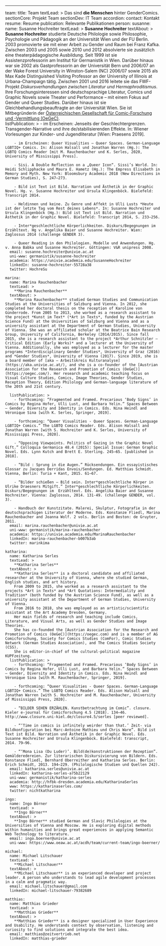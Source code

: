 ---
team:
  title: Team
  textLead: >
    Das sind **die Menschen** hinter GenderComics.
  sectionCore: Projekt Team
  sectionDev: IT Team
  accordion:
    contact: Kontakt
    resume: Resume
    publication: Relevante Publikationen
  person:
    susanne:
      name: Susanne Hochreiter
      textLead: >
        **Susanne Hochreiter**
      textAbout: >
        **Susanne Hochreiter** studierte Deutsche Philologie sowie Philosophie, Psychologie und Pädagogik an der Universität Wien und der FU Berlin. 
        2003 promovierte sie mit einer Arbeit zu Gender und Raum bei Franz Kafka. Zwischen 2003 und 2005 sowie 2010 und 2012 absolvierte sie zusätzlich eine theaterpädagogische Ausbildung. 
        Seit 1999 ist sie Assistenzprofessorin am Institut für Germanistik in Wien. Darüber hinaus war sie 2002 als Gastprofessorin an der Universität Bern und 2006/07 an der Wake Forest University in Winston-Salem (NC) 2006/07 sowie 2015 als Max Kade Distinguished Visiting Professor an der University of Illinois at Urbana-Champaign tätig. 
        Zwischen 2001 und 2016 leitete sie das FWF-Projekt *Diskursverhandlungen zwischen Literatur und Hermaphroditismus*. Ihre Forschungsinteressen sind deutschsprachige Literatur, Comics und Graphic Novels sowie Theater und Performance – mit einem Fokus auf Gender und Queer Studies. 
        Darüber hinaus ist sie Gleichbehandlungsbeauftragte an der Universität Wien. Sie ist Mitbegründerin der [Österreichischen Gesellschaft für Comic-Forschung und -Vermittlung (OeGeC)](https://oegec.com/).       
      listPublication: >
        - im Erscheinen: Jenseits der Geschlechtergrenzen. Transgender-Narrative und ihre de/stabilisierenden Effekte. In: Wiener Vorlesungen zur Kinder- und Jugendliteratur [Wien: Praesens 2019].
        
        - im Erscheinen: Queer Visualities – Queer Spaces. German-Language LGBTIQ+ Comics. In: Alison Halsall und Jonathan Warren (Hg.): The LGBTQ Comics Reader [mit M. Rauchenbacher und K. Serles, 2020, University of Mississippi Press].
        
        - Sisi. A Double Reflection on a „Queer Icon“. Sissi’s World. In: Heidi Schlipphacke und Maura E. Hametz (Hg.): The Empress Elisabeth in Memory and Myth. New York: Bloomsbury Academic 2018 (New Directions in German Studies), S. 247–273.
        
        - Bild ist Text ist Bild. Narration und Ästhetik in der Graphic Novel. Hg. v. Susanne Hochreiter und Ursula Klingenböck. Bielefeld: Transcript 2014.
        
        - Heldinnen und keine. Zu Genre und Affekt in Ulli Lusts *Heute ist der letzte Tag vom Rest deines Lebens*. In: Susanne Hochreiter und Ursula Klingenböck (Hg.): Bild ist Text ist Bild. Narration und Ästhetik in der Graphic Novel. Bielefeld: Transcript 2014, S. 233–256.
        
        - Inter*geschlechtliche Körperlichkeiten. Diskurs/Begegnungen im Erzähltext. Hg v. Angelika Baier und Susanne Hochreiter. Wien: Zaglossus 2014 (challenge GENDER 3).
        
        - Queer Reading in den Philologien. Modelle und Anwendungen. Hg. v. Anna Babka und Susanne Hochreiter. Göttingen: V&R unipress 2008.
      email: susanne.hochreiter@univie.ac.at
      uni-www: germanistik/susanne-hochreiter
      academia: https://univie.academia.edu/SusanneHochreiter
      linkedIn: susanne-hochreiter-55728a38
      twitter: HochreSu

    marina:
      name: Marina Rauchenbacher
      textLead: >
        **Marina Rauchenbacher**
      textAbout: >
        **Marina Rauchenbacher** studied German Studies and Communication Studies at the Universities of Salzburg and Vienna. In 2012, she completed her doctoral thesis on the reception of Karoline von Günderrode. From 2005 to 2013, she worked as a research assistant to the project *Kunst im Text* (*Art in Texts*, funded by the Austrian Science Fund) at the Universities of Salzburg and Vienna and as a university assistant at the Department of German Studies, University of Vienna. She was an affiliated scholar at the Beatrice Bain Research Group, University of California, Berkeley (2014/2015). Since fall 2015, she is a research assistant to the project *Arthur Schnitzler – Critical Edition (Early Works)* and a lecturer at the University of Vienna. Additionally, she was employed as a lecturer for the master programs *Interdisciplinary Gender Studies*, University of Graz (2016) and *Gender Studies*, University of Vienna (2017). Since 2019, she is a board member of [aka – Arbeitskreis Kulturanalyse](https://aka.univie.ac.at/), and she is a co-founder of the [Austrian Association for the Research and Promotion of Comics (OeGeC)](https://oegec.com/). Her research and academic teaching focus on Visual Culture Studies, Comics, Image Theories, Gender Studies, Reception Theory, Edition Philology and German-language literature of the 20th and 21st century.

      listPublication: >
        - forthcoming: “Fragmented and Framed. Precarious ‘Body Signs’ in Comics by Regina Hofer, Ulli Lust, and Barbara Yelin.” Spaces Between – Gender, Diversity and Identity in Comics. Eds. Nina Heindl and Véronique Sina [with K. Serles, Springer, 2019].
                
        - forthcoming: “Queer Visualities - Queer Spaces. German-Language LGBTIQ+ Comics.” The LGBTQ Comics Reader. Eds. Alison Halsall and Jonathan Warren [with S. Hochreiter and K. Serles, University of Mississippi Press, 2020].
        
        - “Opposing Viewpoints. Politics of Gazing in the Graphic Novel Gift.” Colloquia Germanica 48.4 (2015): Special Issue: German Graphic Novel. Eds. Lynn Kutch and Brett E. Sterling. 245–65. [published in 2018].
        
        - “Bild : Sprung in die Augen.” Rücksendungen. Ein essayistisches Glossar zu Jacques Derridas Envois/Sendungen. Ed. Matthias Schmidt. Vienna, Berlin: Turia + Kant, 2015. 61–67.
        
        - “Bilder schießen – Bild sein. Inter*geschlechtliche Körper in Ulrike Draesners Mitgift.” Inter*geschlechtliche Körperlichkeiten. Diskurs/Begegnungen im  Erzähltext. Eds. Angelika Baier and Susanne Hochreiter. Vienna: Zaglossus, 2014. 131-49. (challenge GENDER, vol. 3).
        
        - Handbuch der Kunstzitate. Malerei, Skulptur, Fotografie in der deutschsprachigen Literatur der Moderne. Eds. Konstanze Fliedl, Marina Rauchenbacher and Joanna Wolf. 2 vols. Berlin and Boston: de Gruyter, 2011.
      email: marina.rauchenbacher@univie.ac.at
      uni-www: germanistik/marina-rauchenbacher
      academia: https://univie.academia.edu/MarinaRauchenbacher
      linkedIn: marina-rauchenbacher-b007b3ab
      twitter: marinkima

    katharina:
      name: Katharina Serles
      textLead: >
        **Katharina Serles**
      textAbout: >
        **Katharina Serles** is a doctoral candidate and affiliated researcher at the University of Vienna, where she studied German, English studies, and art history. 
        From 2009 to 2015, she worked as a research assistant to the projects *Art in Texts* and *Art Quotations: Intermediality and Tradition* (both funded by the Austrian Science Fund), as well as a university assistant at the Department of German Studies, University of Vienna. 
        From 2016 to 2018, she was employed as an artistic/scientific assistant at the Art Academy Dresden, Germany. 
        Her main fields of research and teaching include Comics, Literature, and Visual Arts, as well as Gender Studies and Image Theories. 
        She has co-founded the [Austrian Association for the Research and Promotion of Comics (OeGeC)](https://oegec.com) and is a member of AG Comicforschung, Society for Comics Studies (ComFor), Comic Studies Network (German Studies Association), and The Comics Studies Society (CSS). 
        She is editor-in-chief of the cultural-political magazine KUPFzeitung.
      listPublication: >
        - forthcoming: “Fragmented and Framed. Precarious ‘Body Signs’ in Comics by Regina Hofer, Ulli Lust, and Barbara Yelin.” Spaces Between – Gender, Diversity and Identity in Comics. Eds. Nina Heindl and Véronique Sina [with M. Rauchenbacher, Springer, 2019].
                
        - forthcoming: “Queer Visualities - Queer Spaces. German-Language LGBTIQ+ Comics.” The LGBTQ Comics Reader. Eds. Alison Halsall and Jonathan Warren [with S. Hochreiter and M. Rauchenbacher, University of Mississippi Press, 2020].
                
        - “BILDER SEHEN ERZÄHLEN. Kunstbetrachtung im Comic”. closure. Kieler e-journal für Comicforschung 4.5 (2018). 134–46. http://www.closure.uni-kiel.de/closure4.5/serles [peer reviewed]. 
        
        - “‘Time in comics is infinitely weirder than that.’ Zeit- via Bildkonfiguration bei Marc-Antoine Mathieu und Chris Ware”. Bild ist Text ist Bild. Narration und Ästhetik in der Graphic Novel. Eds. Susanne Hochreiter and Ursula Klingenböck. Bielefeld: transcript, 2014. 79–96. 
        
        - “‘Mona Lisa (Du Luder)’. Bild(de)konstruktionen der Rezeption”. Gemälderedereien. Zur literarischen Diskursivierung von Bildern. Eds. Konstanze Fliedl, Bernhard Oberreither and Katharina Serles. Berlin: Erich Schmidt, 2013. 194–229. (Philologische Studien und Quellen 242).
      email: katharina.serles@univie.ac.at
      linkedIn: katharina-serles-a75b22129
      uni-www: germanistik/katharina-serles
      academia: http://hfbk-dresden.academia.edu/KatharinaSerles
      www: https://katharinaserles.com/
      twitter: nichtkatharina

    ingo:
      name: Ingo Börner
      textLead: >
        **Ingo Börner**
      textAbout: >
        **Ingo Börner** studied German and Slavic Philologies at the  Universities of Vienna and Moscow. He is exploring digital methods within humanities and brings great experiences in applying Semantic Web Technology to literature.
      email: ingo.boerner@univie.ac.at
      uni-www: https://www.oeaw.ac.at/acdh/team/current-team/ingo-boerner/

    michael:
      name: Michael Litschauer
      textLead: >
        **Michael Litschauer**
      textAbout: >
        **Michael Litschauer** is an experienced developer and project leader. A person who understands to lead agile development processes in a calm and pragmatic way.
      email: michael.litschauer@gmail.com
      linkedIn: michael-litschauer-79382689

    matthias:
      name: Matthias Grieder
      textLead: >
        **Matthias Grieder**
      textAbout: >
        **Matthias Grieder** is a designer specialized in User Experience and Usability. He understands context by observation, listening and curiosity to find solutions and integrate the best idea.
      email: matthias@zeitvertrieb.net
      linkedIn: matthias-grieder
